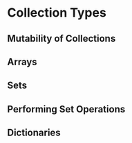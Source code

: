 # Collection Types
## Mutability of Collections
## Arrays
## Sets
## Performing Set Operations
## Dictionaries
